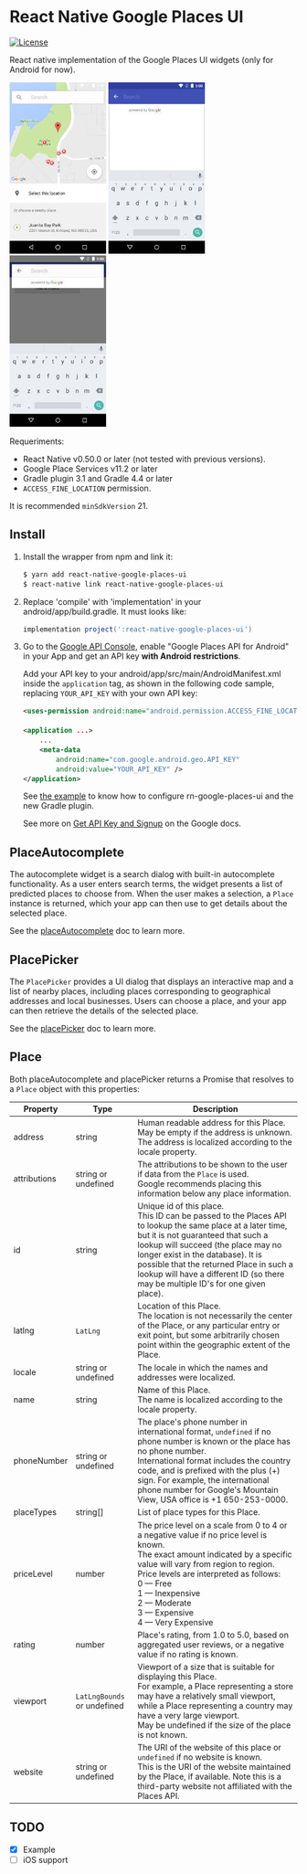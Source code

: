# React Native Google Places UI

[![License][license-image]](LICENSE)

React native implementation of the Google Places UI widgets (only for Android for now).

![PlacePicker](images/placepicker.jpg)
![PlacePicker](images/acw_fullscreen.jpg)
![PlacePicker](images/acw_overlay.jpg)

Requeriments:
* React Native v0.50.0 or later (not tested with previous versions).
* Google Place Services v11.2 or later
* Gradle plugin 3.1 and Gradle 4.4 or later
* `ACCESS_FINE_LOCATION` permission.

It is recommended `minSdkVersion` 21.

## Install

1. Install the wrapper from npm and link it:
    ```bash
    $ yarn add react-native-google-places-ui
    $ react-native link react-native-google-places-ui
    ```

2. Replace 'compile' with 'implementation' in your android/app/build.gradle. It must looks like:
    ```gradle
    implementation project(':react-native-google-places-ui')
    ```

3. Go to the [Google API Console](https://console.developers.google.com), enable "Google Places API for Android" in your App and get an API key __with Android restrictions__.

    Add your API key to your android/app/src/main/AndroidManifest.xml inside the `application` tag, as shown in the following code sample, replacing `YOUR_API_KEY` with your own API key:

    ```xml
    <uses-permission android:name="android.permission.ACCESS_FINE_LOCATION" />

    <application ...>
        ...
        <meta-data
            android:name="com.google.android.geo.API_KEY"
            android:value="YOUR_API_KEY" />
    </application>
    ```

    See [the example](examples/placesuidemo) to know how to configure rn-google-places-ui and the new Gradle plugin.

    See more on [Get API Key and Signup](https://developers.google.com/places/android-sdk/signup) on the Google docs.

## PlaceAutocomplete

The autocomplete widget is a search dialog with built-in autocomplete functionality. As a user enters search terms, the widget presents a list of predicted places to choose from. When the user makes a selection, a `Place` instance is returned, which your app can then use to get details about the selected place.

See the [placeAutocomplete](PlaceAutocomplete.md) doc to learn more.

## PlacePicker

The `PlacePicker` provides a UI dialog that displays an interactive map and a list of nearby places, including places corresponding to geographical addresses and local businesses. Users can choose a place, and your app can then retrieve the details of the selected place.

See the [placePicker](PlacePicker.md) doc to learn more.

## Place

Both placeAutocomplete and placePicker returns a Promise that resolves to a `Place` object with this properties:

Property | Type                     | Description
---------|--------------------------|------------
address  | string | Human readable address for this Place. May be empty if the address is unknown.<br>The address is localized according to the locale property.
attributions | string or undefined | The attributions to be shown to the user if data from the `Place` is used.<br>Google recommends placing this information below any place information.
id | string | Unique id of this place.<br>This ID can be passed to the Places API to lookup the same place at a later time, but it is not guaranteed that such a lookup will succeed (the place may no longer exist in the database). It is possible that the returned Place in such a lookup will have a different ID (so there may be multiple ID's for one given place).
latlng | `LatLng` | Location of this Place.<br>The location is not necessarily the center of the Place, or any particular entry or exit point, but some arbitrarily chosen point within the geographic extent of the Place.
locale | string or undefined | The locale in which the names and addresses were localized.
name | string | Name of this Place.<br>The name is localized according to the locale property.
phoneNumber | string or undefined | The place's phone number in international format, `undefined` if no phone number is known or the place has no phone number.<br>International format includes the country code, and is prefixed with the plus (+) sign. For example, the international phone number for Google's Mountain View, USA office is +1 650-253-0000.
placeTypes | string[] | List of place types for this Place.
priceLevel | number | The price level on a scale from 0 to 4 or a negative value if no price level is known.<br>The exact amount indicated by a specific value will vary from region to region. Price levels are interpreted as follows:<br>0 — Free<br>1 — Inexpensive<br>2 — Moderate<br>3 — Expensive<br>4 — Very Expensive
rating | number | Place's rating, from 1.0 to 5.0, based on aggregated user reviews, or a negative value if no rating is known.
viewport | `LatLngBounds` or undefined | Viewport of a size that is suitable for displaying this Place.<br>For example, a Place representing a store may have a relatively small viewport, while a Place representing a country may have a very large viewport.<br>May be undefined if the size of the place is not known.
website | string or undefined | The URI of the website of this place or `undefined` if no website is known.<br>This is the URI of the website maintained by the Place, if available. Note this is a third-party website not affiliated with the Places API.

## TODO

- [X] Example
- [ ] iOS support

[license-image]:  https://img.shields.io/npm/l/express.svg
